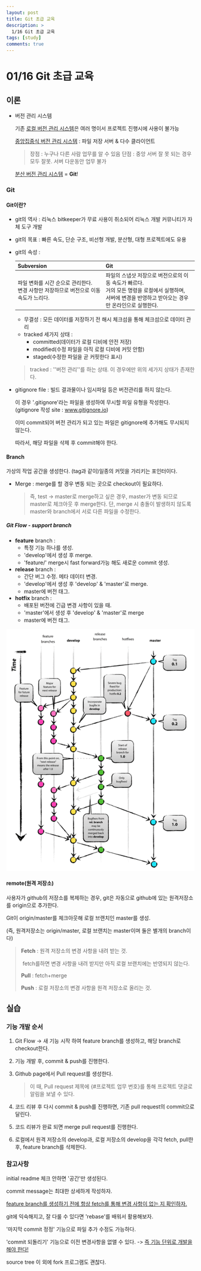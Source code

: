 ```yaml
---
layout: post
title: Git 초급 교육
description: >
  1/16 Git 초급 교육
tags: [study]
comments: true
---
```


# 01/16 Git 초급 교육

## 이론

- 버전 관리 시스템

  기존 <u>로컬 버전 관리 시스템</u>은 여러 명이서 프로젝트 진행시에 사용이 불가능

  <u>중앙집중식 버전 관리 시스템</u> : 파일 저장 서버 & 다수 클라이언트 

  > 장점 : 누구나 다른 사람 업무를 알 수 있음
  > 단점 : 중앙 서버 잘 못 되는 경우 모두 잘못. 서버 다운동안 업무 불가

  <u>분산 버전 관리 시스템</u> = **Git**!

  

### Git

#### Git이란? 

- git의 역사 : 리눅스 bitkeeper가 무료 사용이 취소되어 리눅스 개발 커뮤니티가 자체 도구 개발 

- git의 목표 : 빠른 속도, 단순 구조, 비선형 개발, 분산형, 대형 프로젝트에도 유용

- git의 속성 : 

  | Subversion                                                   | Git                                                          |
  | ------------------------------------------------------------ | ------------------------------------------------------------ |
  | 파일 변화를 시간 순으로 관리한다.<br />변경 사항만 저장하므로 버전으로 이동 속도가 느리다. | 파일의 스냅샷 저장으로 버전으로의 이동 속도가 빠르다.<br />거의 모든 명령을 로컬에서 실행하며, <br />서버에 변경을 반영하고 받아오는 경우만 온라인으로 실행한다. |

  - 무결성 : 모든 데이터를 저장하기 전 해시 체크섬을 통해 체크섬으로 데이터 관리
  - tracked 세가지 상태 : 
    - committed(데이터가 로컬 디비에 안전 저장) 
    - modified(수정 파일을 아직 로컬 디비에 커밋 안함) 
    - staged(수정한 파일을 곧 커핏한다 표시)

  >  tracked : ''버전 관리''를 하는 상태. 이 경우에만 위의 세가지 상태가 존재한다.

- gitignore file : 
  빌드 결과물이나 임시파일 등은 버전관리를 하지 않는다.

  이 경우 '.gitignore'라는 파일을 생성하여 무시할 파일 유형을 작성한다. (gitignore 작성 site : www.gitignore.io)

  이미 commit되어 버전 관리가 되고 있는 파일은 gitignore에 추가해도 무시되지 않는다.

  따라서, 해당 파일을 삭제 후 commit해야 한다. 

  

#### Branch

가상의 작업 공간을 생성한다. (tag과 같이)일종의 커밋을 가리키는 포인터이다.

- Merge : 
  merge를 할 경우 변동 되는 곳으로 checkout이 필요하다.

  > 즉, test -> master로 merge하고 싶은 경우, master가 변동 되므로 master로 체크아웃 후 merge한다.
  > 단, merge 시 충돌이 발생하지 않도록 master와 branch에서 서로 다른 파일을 수정한다. 

##### Git Flow - support branch

 - **feature** branch : 
   - 특정 기능 하나를 생성. 
    - 'develop'에서 생성 후 merge.
    - 'feature/' merge시 fast forward가능 해도 새로운 commit 생성.
 - **release** branch : 
   - 간단 버그 수정. 메타 데이터 변경.
    - 'develop'에서 생성 후 'develop' & 'master'로 merge.
    - master에 버전 태그.
- **hotfix** branch : 
  - 배포된 버전에 긴급 변경 사항이 있을 때.
  - 'master'에서 생성 후 'develop' & 'master'로 merge
  - master에 버전 태그.

![gitflow](../assets/img/post/gitflow.png)



#### remote(원격 저장소)

사용자가 github의 저장소를 복제하는 경우, git은 자동으로 github에 있는 원격저장소를 origin으로 추가한다.

Git이 origin/master를 체크아웃해 로컬 브랜치인 master를 생성.

(즉, 원격저장소는 origin/master, 로컬 브랜치는 master이며 둘은 별개의 branch이다)

> **Fetch** : 원격 저장소의 변경 사항을 내려 받는 것. 
>
> ​			 fetch를하면 변경 사항을 내려 받지만 아직 로컬 브랜치에는 반영되지 않는다.
>
> **Pull** : fetch+merge
>
> **Push** : 로컬 저장소의 변경 사항을 원격 저장소로 올리는 것.



## 실습

### 기능 개발 순서

1. Git Flow -> 새 기능 시작 하여 feature branch를 생성하고, 해당 branch로 checkout한다.

2. 기능 개발 후, commit & push를 진행한다.

3. Github page에서 Pull request를 생성한다. 

   > 이 때, Pull request 제목에 {#프로젝트 업무 번호}를 통해 프로젝트 댓글로 알림을 보낼 수 있다.

4. 코드 리뷰 후 다시 commit & push를 진행하면, 기존 pull request의 commit으로 달린다.

5. 코드 리뷰가 완료 되면 merge pull request를 진행한다. 

6. 로컬에서 원격 저장소의 develop과, 로컬 저장소의 develop을 각각 fetch, pull한 후, feature branch를 삭제한다.



### 참고사항

initial readme 체크 안하면 '공간'만 생성된다.

commit message는 최대한 상세하게 작성하자.

<u>feature branch를 생성하기 전에 항상 fetch를 통해 변경 사항이 없는 지 확인하자.</u>

git에 익숙해지고, 잘 다룰 수 있다면 'rebase'를 배워서 활용해보자.

'마지막 commit 정정' 기능으로 파일 추가 수정도 가능하다.

'commit 되돌리기' 기능으로 이전 변경사항을 없앨 수 있다. -> <u>즉 기능 단위로 개발을 해야 한다!</u>

source tree 이 외에 fork 프로그램도 괜찮다.